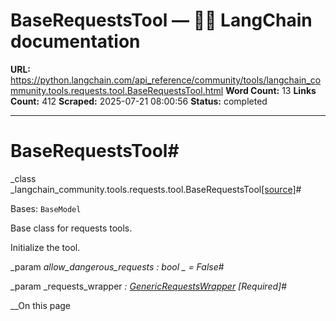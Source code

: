 # BaseRequestsTool — 🦜🔗 LangChain  documentation

**URL:** https://python.langchain.com/api_reference/community/tools/langchain_community.tools.requests.tool.BaseRequestsTool.html
**Word Count:** 13
**Links Count:** 412
**Scraped:** 2025-07-21 08:00:56
**Status:** completed

---

# BaseRequestsTool\#

_class _langchain\_community.tools.requests.tool.BaseRequestsTool[\[source\]](https://python.langchain.com/api_reference/_modules/langchain_community/tools/requests/tool.html#BaseRequestsTool)\#     

Bases: `BaseModel`

Base class for requests tools.

Initialize the tool.

_param _allow\_dangerous\_requests _: bool_ _ = False_\#     

_param _requests\_wrapper _: [GenericRequestsWrapper](https://python.langchain.com/api_reference/community/utilities/langchain_community.utilities.requests.GenericRequestsWrapper.html#langchain_community.utilities.requests.GenericRequestsWrapper "langchain_community.utilities.requests.GenericRequestsWrapper")_ _\[Required\]_\#     

__On this page
